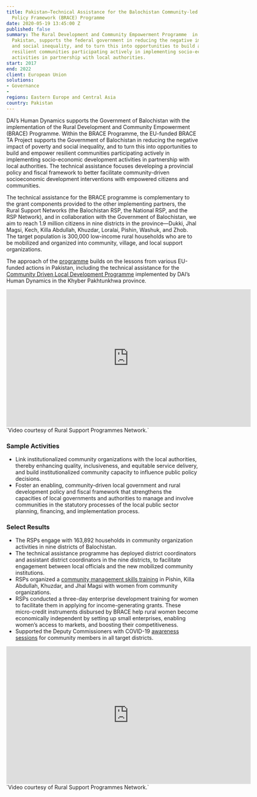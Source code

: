 ```yaml
---
title: Pakistan—Technical Assistance for the Balochistan Community-led Development
  Policy Framework (BRACE) Programme
date: 2020-05-19 13:45:00 Z
published: false
summary: The Rural Development and Community Empowerment Programme  in Balochistan,
  Pakistan, supports the federal government in reducing the negative impact of poverty
  and social inequality, and to turn this into opportunities to build and empower
  resilient communities participating actively in implementing socio-economic development
  activities in partnership with local authorities.
start: 2017
end: 2022
client: European Union
solutions:
- Governance
- 
regions: Eastern Europe and Central Asia
country: Pakistan
---
```


DAI’s Human Dynamics supports the Government of Balochistan with the implementation of the Rural Development and Community Empowerment (BRACE) Programme. Within the BRACE Programme, the EU-funded BRACE TA Project supports the Government of Balochistan in reducing the negative impact of poverty and social inequality, and to turn this into opportunities to build and empower resilient communities participating actively in implementing socio-economic development activities in partnership with local authorities. The technical assistance focuses developing a provincial policy and fiscal framework to better facilitate community-driven socioeconomic development interventions with empowered citizens and communities.

The technical assistance for the BRACE programme is complementary to the grant components provided to the other implementing partners, the Rural Support Networks (the Balochistan RSP, the National RSP, and the RSP Network), and in collaboration with the Government of Balochistan, we aim to reach 1.9 million citizens in nine districts in the province—Dukki, Jhal Magsi, Kech, Killa Abdullah, Khuzdar, Loralai, Pishin, Washuk, and Zhob. The target population is 300,000 low-income rural households who are to be mobilized and organized into community, village, and local support organizations.

The approach of the [programme](https://www.facebook.com/BRACEProgramme) builds on the lessons from various EU-funded actions in Pakistan, including the technical assistance for the [Community Driven Local Development Programme](https://www.dai.com/our-work/projects/pakistan-khyber-pakhtunkhwa-district-governance-and-community-development-programme-kp-cdld) implemented by DAI’s Human Dynamics in the Khyber Pakhtunkhwa province. 

<iframe src="https://player.vimeo.com/video/420402037" width="640" height="360" frameborder="0" allow="autoplay; fullscreen" allowfullscreen></iframe>`Video courtesy of Rural Support Programmes Network.`

### Sample Activities

* Link institutionalized community organizations with the local authorities, thereby enhancing quality, inclusiveness, and equitable service delivery, and build institutionalized community capacity to influence public policy decisions.
* Foster an enabling, community-driven local government and rural development policy and fiscal framework that strengthens the capacities of local governments and authorities to manage and involve communities in the statutory processes of the local public sector planning, financing, and implementation process.

### Select Results

* The RSPs engage with 163,892 households in community organization activities in nine districts of Balochistan.
* The technical assistance programme has deployed district coordinators and assistant district coordinators in the nine districts, to facilitate engagement between local officials and the new mobilized community institutions.
* RSPs organized a [community management skills training](https://www.facebook.com/BRACEProgramme/posts/2595615900682563) in Pishin, Killa Abdullah, Khuzdar, and Jhal Magsi with women from community organizations.
* RSPs conducted a three-day enterprise development training for women to facilitate them in applying for income-generating grants. These micro-credit instruments disbursed by BRACE help rural women become economically independent by setting up small enterprises, enabling women’s access to markets, and boosting their competitiveness. 
* Supported the Deputy Commissioners with COVID-19 [awareness sessions](https://www.facebook.com/BRACEProgramme/posts/2551282891782531) for community members in all target districts. 

<iframe src="https://player.vimeo.com/video/420402158" width="640" height="360" frameborder="0" allow="autoplay; fullscreen" allowfullscreen></iframe>`Video courtesy of Rural Support Programmes Network.`